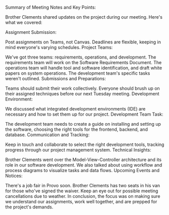 Summary of Meeting Notes and Key Points:

Brother Clements shared updates on the project during our meeting. Here's what we covered:

Assignment Submission:

Post assignments on Teams, not Canvas.
Deadlines are flexible, keeping in mind everyone's varying schedules.
Project Teams:

We've got three teams: requirements, operations, and development.
The requirements team will work on the Software Requirements Document.
The operations team will handle tool and software identification, and draft white papers on system operations.
The development team's specific tasks weren't outlined.
Submissions and Preparations:

Teams should submit their work collectively.
Everyone should brush up on their assigned techniques before our next Tuesday meeting.
Development Environment:

We discussed what integrated development environments (IDE) are necessary and how to set them up for our project.
Development Team Task:

The development team needs to create a guide on installing and setting up the software, choosing the right tools for the frontend, backend, and database.
Communication and Tracking:

Keep in touch and collaborate to select the right development tools, tracking progress through our project management system.
Technical Insights:

Brother Clements went over the Model-View-Controller architecture and its role in our software development.
We also talked about using workflow and process diagrams to visualize tasks and data flows.
Upcoming Events and Notices:

There's a job fair in Provo soon. Brother Clements has two seats in his van for those who've signed the waiver.
Keep an eye out for possible meeting cancellations due to weather.
In conclusion, the focus was on making sure we understand our assignments, work well together, and are prepped for the project's demands.
